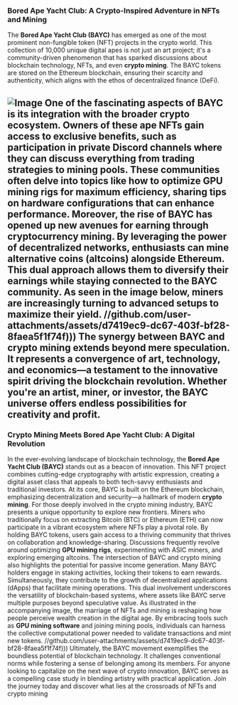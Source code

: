 ### Bored Ape Yacht Club: A Crypto-Inspired Adventure in NFTs and Mining
The **Bored Ape Yacht Club (BAYC)** has emerged as one of the most prominent non-fungible token (NFT) projects in the crypto world. This collection of 10,000 unique digital apes is not just an art project; it's a community-driven phenomenon that has sparked discussions about blockchain technology, NFTs, and even **crypto mining**. The BAYC tokens are stored on the Ethereum blockchain, ensuring their scarcity and authenticity, which aligns with the ethos of decentralized finance (DeFi).

![Image](https://github.com/user-attachments/assets/d7419ec9-dc67-403f-bf28-8faea5f1f74f)
One of the fascinating aspects of BAYC is its integration with the broader crypto ecosystem. Owners of these ape NFTs gain access to exclusive benefits, such as participation in private Discord channels where they can discuss everything from trading strategies to **mining pools**. These communities often delve into topics like how to optimize **GPU mining rigs** for maximum efficiency, sharing tips on hardware configurations that can enhance performance.
Moreover, the rise of BAYC has opened up new avenues for earning through **cryptocurrency mining**. By leveraging the power of decentralized networks, enthusiasts can mine alternative coins (altcoins) alongside Ethereum. This dual approach allows them to diversify their earnings while staying connected to the BAYC community. As seen in the image below, miners are increasingly turning to advanced setups to maximize their yield.
 //github.com/user-attachments/assets/d7419ec9-dc67-403f-bf28-8faea5f1f74f)))
The synergy between BAYC and crypto mining extends beyond mere speculation. It represents a convergence of art, technology, and economics—a testament to the innovative spirit driving the blockchain revolution. Whether you're an artist, miner, or investor, the BAYC universe offers endless possibilities for creativity and profit.
---
### Crypto Mining Meets Bored Ape Yacht Club: A Digital Revolution
In the ever-evolving landscape of blockchain technology, the **Bored Ape Yacht Club (BAYC)** stands out as a beacon of innovation. This NFT project combines cutting-edge cryptography with artistic expression, creating a digital asset class that appeals to both tech-savvy enthusiasts and traditional investors. At its core, BAYC is built on the Ethereum blockchain, emphasizing decentralization and security—a hallmark of modern **crypto mining**.
For those deeply involved in the crypto mining industry, BAYC presents a unique opportunity to explore new frontiers. Miners who traditionally focus on extracting Bitcoin (BTC) or Ethereum (ETH) can now participate in a vibrant ecosystem where NFTs play a pivotal role. By holding BAYC tokens, users gain access to a thriving community that thrives on collaboration and knowledge-sharing. Discussions frequently revolve around optimizing **GPU mining rigs**, experimenting with ASIC miners, and exploring emerging altcoins.
The intersection of BAYC and crypto mining also highlights the potential for passive income generation. Many BAYC holders engage in staking activities, locking their tokens to earn rewards. Simultaneously, they contribute to the growth of decentralized applications (dApps) that facilitate mining operations. This dual involvement underscores the versatility of blockchain-based systems, where assets like BAYC serve multiple purposes beyond speculative value.
As illustrated in the accompanying image, the marriage of NFTs and mining is reshaping how people perceive wealth creation in the digital age. By embracing tools such as **GPU mining software** and joining mining pools, individuals can harness the collective computational power needed to validate transactions and mint new tokens.
 //github.com/user-attachments/assets/d7419ec9-dc67-403f-bf28-8faea5f1f74f)))
Ultimately, the BAYC movement exemplifies the boundless potential of blockchain technology. It challenges conventional norms while fostering a sense of belonging among its members. For anyone looking to capitalize on the next wave of crypto innovation, BAYC serves as a compelling case study in blending artistry with practical application. Join the journey today and discover what lies at the crossroads of NFTs and crypto mining
